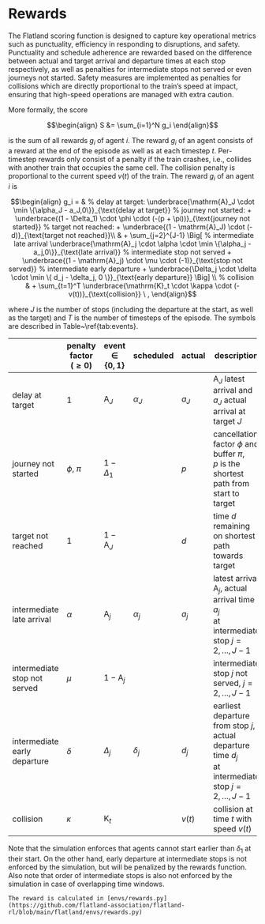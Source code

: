 Rewards
========


The Flatland scoring function is designed to capture key operational metrics such as punctuality, efficiency in responding to disruptions, and safety.
Punctuality and schedule adherence are rewarded based on the difference between actual and target arrival and departure times at each stop respectively,
as well as penalties for intermediate stops not served or even journeys not started.
Safety measures are implemented as penalties for collisions which are directly proportional to the train’s speed at impact, ensuring that high-speed operations
are managed with extra caution.

More formally, the score

```math
\begin{align}
S &= \sum_{i=1}^N g_i
\end{align}
```

is the sum of all rewards $g_i$ of agent $i$. The reward $g_i$ of an agent consists of a reward at the end of the episode as well as at each timestep $t.$
Per-timestep rewards only consist of a penalty if the train crashes, i.e., collides with another train that occupies the same cell. The collision penalty is
proportional to the current speed $v(t)$ of the train. The reward $g_i$ of an agent $i$ is

```math
\begin{align}
g_i = &
% delay at target:
\underbrace{\mathrm{A}_J \cdot  \min \{\alpha_J - a_J,0\}}_{\text{delay at target}}  
% journey not started:
+ \underbrace{(1 - \Delta_1) \cdot \phi \cdot (-(p + \pi))}_{\text{journey not started}}
% target not reached:
+ \underbrace{(1 - \mathrm{A}_J) \cdot (-d)}_{\text{target not reached}}\\
& + \sum_{j=2}^{J-1} \Big[
% intermediate late arrival
\underbrace{\mathrm{A}_j \cdot \alpha \cdot \min \{\alpha_j - a_j,0\}}_{\text{late arrival}}
% intermediate stop not served
+ \underbrace{(1 - \mathrm{A}_j) \cdot \mu \cdot (-1)}_{\text{stop not served}}
% intermediate early departure
+ \underbrace{\Delta_j \cdot \delta \cdot \min \{ d_j - \delta_j, 0 \}}_{\text{early departure}} \Big] \\
% collision
& + \sum_{t=1}^T  \underbrace{\mathrm{K}_t \cdot \kappa \cdot (- v(t))}_{\text{collision}} \ ,
\end{align}
```

where $J$ is the number of stops (including the departure at the start, as well as the target) and $T$ is the number of timesteps of the episode.
The symbols are described in Table~\ref{tab:events}.

|                              | penalty factor <br/>($\geq 0$) | event <br/> $\in \{0,1\}$ | scheduled  | actual | description                                                                                               |
|:-----------------------------|--------------------------------|---------------------------|------------|--------|-----------------------------------------------------------------------------------------------------------|
| delay at target              | 1                              | $\mathrm{A}_J$            | $\alpha_J$ | $a_J$  | $\mathrm{A}_J$ latest arrival and $a_J$ actual arrival at target $J$                                      |
| journey not started          | $\phi$, $\pi$                  | $1-\Delta_1$              |            | $p$    | cancellation factor $\phi$ and buffer $\pi$,    <br/> $p$ is the shortest path from start to target       |
| target not reached           | 1                              | $1-\mathrm{A}_J$          |            | $d$    | time $d$ remaining on shortest path towards target                                                        |
| intermediate late arrival    | $\alpha$                       | $\mathrm{A}_j$            | $\alpha_j$ | $a_j$  | latest arrival $\mathrm{A}_j$, actual arrival time $a_j$    <br/> at intermediate stop $j=2,\ldots,J-1$   |
| intermediate stop not served | $\mu$                          | $1-\mathrm{A}_j$          |            |        | intermediate stop $j$ not served, $j=2,\ldots,J-1$                                                        |
| intermediate early departure | $\delta$                       | $\Delta_j$                | $\delta_j$ | $d_j$  | earliest departure from stop $j$, actual departure time $d_j$ <br/> at intermediate stop $j=2,\ldots,J-1$ |
| collision                    | $\kappa$                       | $\mathrm{K}_t$            |            | $v(t)$ | collision at time $t$ with speed $v(t)$                                                                   |

Note that the simulation enforces that agents cannot start earlier than $\delta_1$ at their start. On the other hand, early departure at intermediate stops is
not enforced by the simulation, but will be penalized by the rewards function.
Also note that order of intermediate stops is also not enforced by the simulation in case of overlapping time windows.

```{admonition} Code reference
The reward is calculated in [envs/rewards.py](https://github.com/flatland-association/flatland-rl/blob/main/flatland/envs/rewards.py)
```

